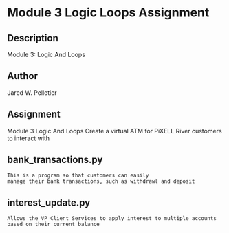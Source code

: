 # Module 3 Logic Loops Assignment

## Description
Module 3: Logic And Loops

## Author
Jared W. Pelletier

## Assignment
Module 3 Logic And Loops
Create a virtual ATM for PiXELL River customers to interact with

## bank_transactions.py
    This is a program so that customers can easily
    manage their bank transactions, such as withdrawl and deposit

## interest_update.py
    Allows the VP Client Services to apply interest to multiple accounts based on their current balance